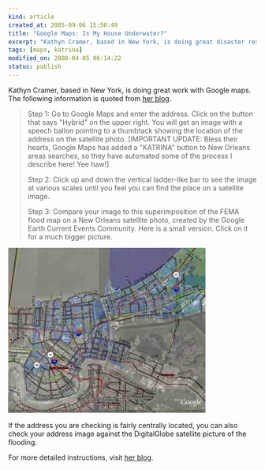 ```yaml
--- 
kind: article
created_at: 2005-09-06 15:50:49
title: "Google Maps: Is My House Underwater?"
excerpt: "Kathyn Cramer, based in New York, is doing great disaster response work with Google maps."
tags: [maps, katrina]
modified_on: 2008-04-05 06:14:22
status: publish
---
```


Kathyn Cramer, based in New York, is doing great work with Google maps. The following information is quoted from <a href="http://www.kathryncramer.com/kathryn_cramer/2005/09/how_to_find_out.html">her blog</a>. 

<blockquote>

<p>Step 1: Go to Google Maps and enter the address. Click on the button that says "Hybrid" on the upper right. You will get an image with a speech ballon pointing to a thumbtack showing the location of the address on the satellite photo. [IMPORTANT UPDATE: Bless their hearts, Google Maps has added a "KATRINA" button to New Orleans areas searches, so they have automated some of the process I describe here! Yee haw!]</p>

<p>Step 2: Click up and down the vertical ladder-like bar to see the image at various scales until you feel you can find the place on a satellite image.</p>

<p>Step 3: Compare your image to this superimposition of the FEMA flood map on a New Orleans satellite photo, created by the Google Earth Current Events Community. Here is a small version. Click on it for a much bigger picture.</p></blockquote>

<img alt="nola_fema_floodmap" src="/images/nola_fema_floodmap.jpg" >

If the address you are checking is fairly centrally located, you can also check your address image against the DigitalGlobe satellite picture of the flooding. 

For more detailed instructions, visit <a href="http://www.kathryncramer.com/kathryn_cramer/2005/09/how_to_find_out.html">her blog</a>.